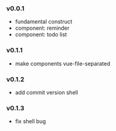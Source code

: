 ### v0.0.1
+   fundamental construct
+   component: reminder
+   component: todo list

### v0.1.1
+   make components vue-file-separated

### v0.1.2
+ add commit version shell

### v0.1.3
+ fix shell bug

